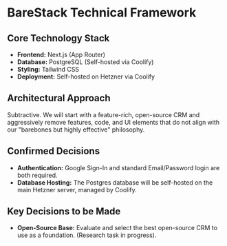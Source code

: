 # BareStack Technical Framework

## Core Technology Stack
- **Frontend:** Next.js (App Router)
- **Database:** PostgreSQL (Self-hosted via Coolify)
- **Styling:** Tailwind CSS
- **Deployment:** Self-hosted on Hetzner via Coolify

## Architectural Approach
Subtractive. We will start with a feature-rich, open-source CRM and aggressively remove features, code, and UI elements that do not align with our "barebones but highly effective" philosophy.

## Confirmed Decisions
- **Authentication:** Google Sign-In and standard Email/Password login are both required.
- **Database Hosting:** The Postgres database will be self-hosted on the main Hetzner server, managed by Coolify.

## Key Decisions to be Made
- **Open-Source Base:** Evaluate and select the best open-source CRM to use as a foundation. (Research task in progress).